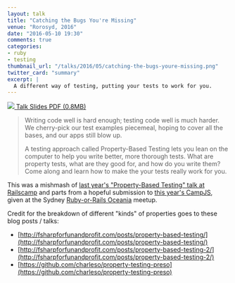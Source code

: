 ```yaml
---
layout: talk
title: "Catching the Bugs You're Missing"
venue: "Rorosyd, 2016"
date: "2016-05-10 19:30"
comments: true
categories:
- ruby
- testing
thumbnail_url: "/talks/2016/05/catching-the-bugs-youre-missing.png"
twitter_card: "summary"
excerpt: |
  A different way of testing, putting your tests to work for you.
---
```


<a class="pdf" href="/talks/2016/05/catching-the-bugs-youre-missing.pdf">
  <img src="/talks/2016/05/catching-the-bugs-youre-missing.png" />
  <span>Talk Slides PDF (0.8MB)</span>
</a>

> Writing code well is hard enough; testing code well is much harder. We cherry-pick our test examples piecemeal, hoping to cover all the bases, and our apps still blow up.
>
> A testing approach called Property-Based Testing lets you lean on the computer to help you write better, more thorough tests. What are property tests, what are they good for, and how do you write them? Come along and learn how to make the your tests really work for you.

This was a mishmash of [last year's "Property-Based Testing" talk at Railscamp](/talks/2015/06/property-based-testing) and parts from a hopeful submission to [this year's CampJS](http://vii.campjs.com/), given at the Sydney [Ruby-or-Rails Oceania](http://www.meetup.com/Ruby-On-Rails-Oceania-Sydney/) meetup.

Credit for the breakdown of different "kinds" of properties goes to these blog posts / talks:

* [http://fsharpforfunandprofit.com/posts/property-based-testing/](http://fsharpforfunandprofit.com/posts/property-based-testing/)
* [http://fsharpforfunandprofit.com/posts/property-based-testing-2/](http://fsharpforfunandprofit.com/posts/property-based-testing-2/)
* [https://github.com/charleso/property-testing-preso](https://github.com/charleso/property-testing-preso)
